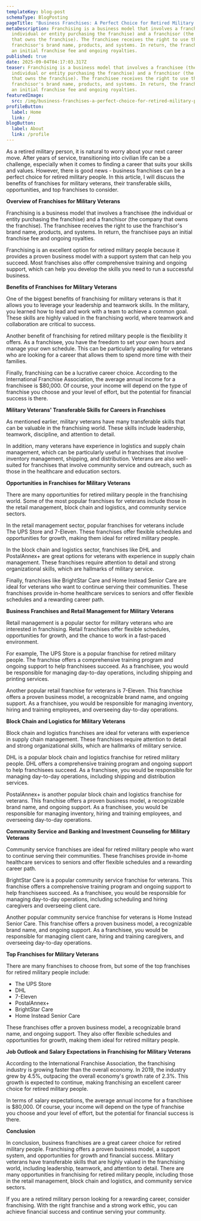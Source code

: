```yaml
---
templateKey: blog-post
schemaType: BlogPosting
pageTitle: "Business Franchises: A Perfect Choice for Retired Military People"
metaDescription: Franchising is a business model that involves a franchisee (the
  individual or entity purchasing the franchise) and a franchisor (the company
  that owns the franchise). The franchisee receives the right to use the
  franchisor's brand name, products, and systems. In return, the franchisee pays
  an initial franchise fee and ongoing royalties.
published: true
date: 2025-09-04T04:17:03.317Z
teaser: Franchising is a business model that involves a franchisee (the
  individual or entity purchasing the franchise) and a franchisor (the company
  that owns the franchise). The franchisee receives the right to use the
  franchisor's brand name, products, and systems. In return, the franchisee pays
  an initial franchise fee and ongoing royalties.
featuredImage:
  src: /img/business-franchises-a-perfect-choice-for-retired-military-people.jpg
profileButton:
  label: Home
  link: /
blogButton:
  label: About
  link: /profile
---
```

As a retired military person, it is natural to worry about your next career move. After years of service, transitioning into civilian life can be a challenge, especially when it comes to finding a career that suits your skills and values. However, there is good news - business franchises can be a perfect choice for retired military people. In this article, I will discuss the benefits of franchises for military veterans, their transferable skills, opportunities, and top franchises to consider.

**Overview of Franchises for Military Veterans**

Franchising is a business model that involves a franchisee (the individual or entity purchasing the franchise) and a franchisor (the company that owns the franchise). The franchisee receives the right to use the franchisor's brand name, products, and systems. In return, the franchisee pays an initial franchise fee and ongoing royalties.

Franchising is an excellent option for retired military people because it provides a proven business model with a support system that can help you succeed. Most franchises also offer comprehensive training and ongoing support, which can help you develop the skills you need to run a successful business.

**Benefits of Franchises for Military Veterans**

One of the biggest benefits of franchising for military veterans is that it allows you to leverage your leadership and teamwork skills. In the military, you learned how to lead and work with a team to achieve a common goal. These skills are highly valued in the franchising world, where teamwork and collaboration are critical to success.

Another benefit of franchising for retired military people is the flexibility it offers. As a franchisee, you have the freedom to set your own hours and manage your own schedule. This can be particularly appealing for veterans who are looking for a career that allows them to spend more time with their families.

Finally, franchising can be a lucrative career choice. According to the International Franchise Association, the average annual income for a franchisee is $80,000. Of course, your income will depend on the type of franchise you choose and your level of effort, but the potential for financial success is there.

**Military Veterans' Transferable Skills for Careers in Franchises**

As mentioned earlier, military veterans have many transferable skills that can be valuable in the franchising world. These skills include leadership, teamwork, discipline, and attention to detail.

In addition, many veterans have experience in logistics and supply chain management, which can be particularly useful in franchises that involve inventory management, shipping, and distribution. Veterans are also well-suited for franchises that involve community service and outreach, such as those in the healthcare and education sectors.

**Opportunities in Franchises for Military Veterans**

There are many opportunities for retired military people in the franchising world. Some of the most popular franchises for veterans include those in the retail management, block chain and logistics, and community service sectors.

In the retail management sector, popular franchises for veterans include The UPS Store and 7-Eleven. These franchises offer flexible schedules and opportunities for growth, making them ideal for retired military people.

In the block chain and logistics sector, franchises like DHL and PostalAnnex+ are great options for veterans with experience in supply chain management. These franchises require attention to detail and strong organizational skills, which are hallmarks of military service.

Finally, franchises like BrightStar Care and Home Instead Senior Care are ideal for veterans who want to continue serving their communities. These franchises provide in-home healthcare services to seniors and offer flexible schedules and a rewarding career path.

**Business Franchises and Retail Management for Military Veterans**

Retail management is a popular sector for military veterans who are interested in franchising. Retail franchises offer flexible schedules, opportunities for growth, and the chance to work in a fast-paced environment.

For example, The UPS Store is a popular franchise for retired military people. The franchise offers a comprehensive training program and ongoing support to help franchisees succeed. As a franchisee, you would be responsible for managing day-to-day operations, including shipping and printing services.

Another popular retail franchise for veterans is 7-Eleven. This franchise offers a proven business model, a recognizable brand name, and ongoing support. As a franchisee, you would be responsible for managing inventory, hiring and training employees, and overseeing day-to-day operations.

**Block Chain and Logistics for Military Veterans**

Block chain and logistics franchises are ideal for veterans with experience in supply chain management. These franchises require attention to detail and strong organizational skills, which are hallmarks of military service.

DHL is a popular block chain and logistics franchise for retired military people. DHL offers a comprehensive training program and ongoing support to help franchisees succeed. As a franchisee, you would be responsible for managing day-to-day operations, including shipping and distribution services.

PostalAnnex+ is another popular block chain and logistics franchise for veterans. This franchise offers a proven business model, a recognizable brand name, and ongoing support. As a franchisee, you would be responsible for managing inventory, hiring and training employees, and overseeing day-to-day operations.

**Community Service and Banking and Investment Counseling for Military Veterans**

Community service franchises are ideal for retired military people who want to continue serving their communities. These franchises provide in-home healthcare services to seniors and offer flexible schedules and a rewarding career path.

BrightStar Care is a popular community service franchise for veterans. This franchise offers a comprehensive training program and ongoing support to help franchisees succeed. As a franchisee, you would be responsible for managing day-to-day operations, including scheduling and hiring caregivers and overseeing client care.

Another popular community service franchise for veterans is Home Instead Senior Care. This franchise offers a proven business model, a recognizable brand name, and ongoing support. As a franchisee, you would be responsible for managing client care, hiring and training caregivers, and overseeing day-to-day operations.

**Top Franchises for Military Veterans**

There are many franchises to choose from, but some of the top franchises for retired military people include:

* The UPS Store
* DHL
* 7-Eleven
* PostalAnnex+
* BrightStar Care
* Home Instead Senior Care

These franchises offer a proven business model, a recognizable brand name, and ongoing support. They also offer flexible schedules and opportunities for growth, making them ideal for retired military people.

**Job Outlook and Salary Expectations in Franchising for Military Veterans**

According to the International Franchise Association, the franchising industry is growing faster than the overall economy. In 2019, the industry grew by 4.5%, outpacing the overall economy's growth rate of 2.3%. This growth is expected to continue, making franchising an excellent career choice for retired military people.

In terms of salary expectations, the average annual income for a franchisee is $80,000. Of course, your income will depend on the type of franchise you choose and your level of effort, but the potential for financial success is there.

**Conclusion**

In conclusion, business franchises are a great career choice for retired military people. Franchising offers a proven business model, a support system, and opportunities for growth and financial success. Military veterans have transferable skills that are highly valued in the franchising world, including leadership, teamwork, and attention to detail. There are many opportunities in franchising for retired military people, including those in the retail management, block chain and logistics, and community service sectors.

If you are a retired military person looking for a rewarding career, consider franchising. With the right franchise and a strong work ethic, you can achieve financial success and continue serving your community.